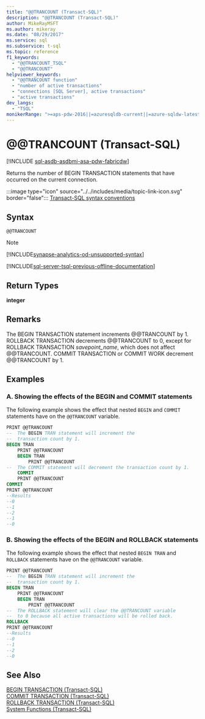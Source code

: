 ```yaml
---
title: "@@TRANCOUNT (Transact-SQL)"
description: "@@TRANCOUNT (Transact-SQL)"
author: MikeRayMSFT
ms.author: mikeray
ms.date: "08/29/2017"
ms.service: sql
ms.subservice: t-sql
ms.topic: reference
f1_keywords:
  - "@@TRANCOUNT_TSQL"
  - "@@TRANCOUNT"
helpviewer_keywords:
  - "@@TRANCOUNT function"
  - "number of active transactions"
  - "connections [SQL Server], active transactions"
  - "active transactions"
dev_langs:
  - "TSQL"
monikerRange: ">=aps-pdw-2016||=azuresqldb-current||=azure-sqldw-latest||>=sql-server-2016||>=sql-server-linux-2017||=azuresqldb-mi-current||=fabric"
---
```

# &#x40;&#x40;TRANCOUNT (Transact-SQL)
[!INCLUDE [sql-asdb-asdbmi-asa-pdw-fabricdw](../../includes/applies-to-version/sql-asdb-asdbmi-asa-pdw-fabricdw.md)]

  Returns the number of BEGIN TRANSACTION statements that have occurred on the current connection.  
  
 :::image type="icon" source="../../includes/media/topic-link-icon.svg" border="false"::: [Transact-SQL syntax conventions](../../t-sql/language-elements/transact-sql-syntax-conventions-transact-sql.md)  
  
## Syntax  
  

```syntaxsql  
@@TRANCOUNT  
```  

> [!NOTE]
> [!INCLUDE[synapse-analytics-od-unsupported-syntax](../../includes/synapse-analytics-od-unsupported-syntax.md)]

[!INCLUDE[sql-server-tsql-previous-offline-documentation](../../includes/sql-server-tsql-previous-offline-documentation.md)]

## Return Types
 **integer**  
  
## Remarks  
 The BEGIN TRANSACTION statement increments @@TRANCOUNT by 1. ROLLBACK TRANSACTION decrements @@TRANCOUNT to 0, except for ROLLBACK TRANSACTION *savepoint_name*, which does not affect @@TRANCOUNT. COMMIT TRANSACTION or COMMIT WORK decrement @@TRANCOUNT by 1.  
  
## Examples  
  
### A. Showing the effects of the BEGIN and COMMIT statements  
 The following example shows the effect that nested `BEGIN` and `COMMIT` statements have on the `@@TRANCOUNT` variable.  
  

```sql  
PRINT @@TRANCOUNT  
--  The BEGIN TRAN statement will increment the  
--  transaction count by 1.  
BEGIN TRAN  
    PRINT @@TRANCOUNT  
    BEGIN TRAN  
        PRINT @@TRANCOUNT  
--  The COMMIT statement will decrement the transaction count by 1.  
    COMMIT  
    PRINT @@TRANCOUNT  
COMMIT  
PRINT @@TRANCOUNT  
--Results  
--0  
--1  
--2  
--1  
--0  
```  
  
### B. Showing the effects of the BEGIN and ROLLBACK statements  
 The following example shows the effect that nested `BEGIN TRAN` and `ROLLBACK` statements have on the `@@TRANCOUNT` variable.  
  

```sql  
PRINT @@TRANCOUNT  
--  The BEGIN TRAN statement will increment the  
--  transaction count by 1.  
BEGIN TRAN  
    PRINT @@TRANCOUNT  
    BEGIN TRAN  
        PRINT @@TRANCOUNT  
--  The ROLLBACK statement will clear the @@TRANCOUNT variable  
--  to 0 because all active transactions will be rolled back.  
ROLLBACK  
PRINT @@TRANCOUNT  
--Results  
--0  
--1  
--2  
--0  
```  
  
## See Also  
 [BEGIN TRANSACTION \(Transact-SQL\)](../../t-sql/language-elements/begin-transaction-transact-sql.md)   
 [COMMIT TRANSACTION \(Transact-SQL\)](../../t-sql/language-elements/commit-transaction-transact-sql.md)   
 [ROLLBACK TRANSACTION \(Transact-SQL\)](../../t-sql/language-elements/rollback-transaction-transact-sql.md)   
 [System Functions \(Transact-SQL\)](../../relational-databases/system-functions/system-functions-category-transact-sql.md)  
  
  

